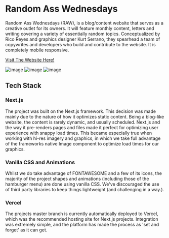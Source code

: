 # Random Ass Wednesdays

Random Ass Wednesdays (RAW), is a blog/content website that serves as a creative outlet for its owners. It will feature monthly content, letters and writing covering a variety of essentially random topics. Conceptualized by Rico Reyes and graphics designer Kurt Serrano, they spearhead a team of copywrites and developers who build and contribute to the website. It is completely mobile responsive.

[Visit The Website Here!](https://random-ass-wednesday.com)

![image](https://user-images.githubusercontent.com/81446472/190063992-624215ce-e1e1-4af0-92c1-11887a9a3ec0.png)
![image](https://user-images.githubusercontent.com/81446472/190064031-3fdba0f3-7eec-40af-82f4-22d6f6339c6c.png)
![image](https://user-images.githubusercontent.com/81446472/190064073-e4f95524-6cf8-4456-a81f-ce6dae15bace.png)

## Tech Stack
### Next.js

The project was built on the Next.js framework. This decision was made mainly due to the nature of how it optimizes static content. Being a blog-like website, the content is rarely dynamic, and usually scheduled. Next.js and the way it pre-renders pages and files made it perfect for optimizing user experience with snappy load times. This became especially true when working with hi-res imagery and graphics, in which we take full advantage of the frameworks native Image component to optimize load times for our graphics.

### Vanilla CSS and Animations

Whilst we do take advantage of FONTAWESOME and a few of its icons, the majority of the project shapes and animations (including those of the hamburger menu) are done using vanilla CSS. We've discouraged the use of third party libraries to keep things lightweight (and challenging in a way.).

### Vercel

The projects master branch is currently automatically deployed to Vercel, which was the recommended hosting site for Next.js projects. Integration was extremely simple, and the platform has made the process as 'set and forget' as it can get.
